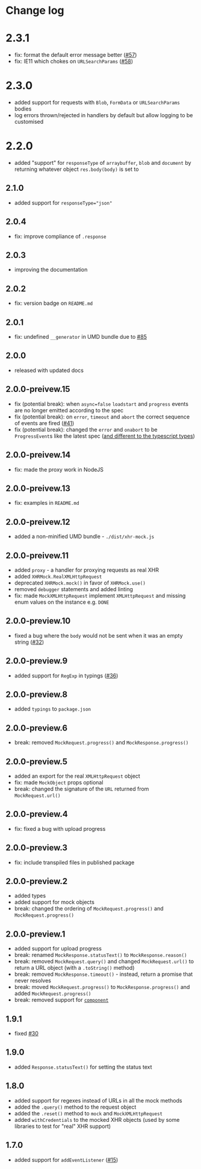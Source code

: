 # Change log

# 2.3.1

* fix: format the default error message better ([#57](https://github.com/jameslnewell/xhr-mock/issues/57#issuecomment-376489889))
* fix: IE11 which chokes on `URLSearchParams` ([#58](https://github.com/jameslnewell/xhr-mock/pull/58))

# 2.3.0

* added support for requests with `Blob`, `FormData` or `URLSearchParams` bodies
* log errors thrown/rejected in handlers by default but allow logging to be customised

# 2.2.0

* added "support" for `responseType` of `arraybuffer`, `blob` and `document` by returning whatever object `res.body(body)` is set to

## 2.1.0

* added support for `responseType="json"`

## 2.0.4

* fix: improve compliance of `.response`

## 2.0.3

* improving the documentation

## 2.0.2

* fix: version badge on `README.md`

## 2.0.1

* fix: undefined `__generator` in UMD bundle due to [#85](https://github.com/rollup/rollup-plugin-typescript/issues/85)

## 2.0.0

* released with updated docs

## 2.0.0-preivew.15

* fix (potential break): when `async=false` `loadstart` and `progress` events are no longer emitted according to the spec
* fix (potential break): on `error`, `timeout` and `abort` the correct sequence of events are fired ([#41](https://github.com/jameslnewell/xhr-mock/issues/41))
* fix (potential break): changed the `error` and `onabort` to be `ProgressEvent`s like the latest spec ([and different to the typescript types](https://github.com/Microsoft/TypeScript/issues/19830))

## 2.0.0-preivew.14

* fix: made the proxy work in NodeJS

## 2.0.0-preivew.13

* fix: examples in `README.md`

## 2.0.0-preivew.12

* added a non-minified UMD bundle - `./dist/xhr-mock.js`

## 2.0.0-preivew.11

* added `proxy` - a handler for proxying requests as real XHR
* added `XHRMock.RealXMLHttpRequest`
* deprecated `XHRMock.mock()` in favor of `XHRMock.use()`
* removed `debugger` statements and added linting
* fix: made `MockXMLHttpRequest` implement `XMLHttpRequest` and missing enum values on the instance e.g. `DONE`

## 2.0.0-preview.10

* fixed a bug where the `body` would not be sent when it was an empty string ([#32](https://github.com/jameslnewell/xhr-mock/issues/32))

## 2.0.0-preview.9

* added support for `RegExp` in typings ([#36](https://github.com/jameslnewell/xhr-mock/pull/36))

## 2.0.0-preview.8

* added `typings` to `package.json`

## 2.0.0-preview.6

* break: removed `MockRequest.progress()` and `MockResponse.progress()`

## 2.0.0-preview.5

* added an export for the real `XMLHttpRequest` object
* fix: made `MockObject` props optional
* break: changed the signature of the `URL` returned from `MockRequest.url()`

## 2.0.0-preview.4

* fix: fixed a bug with upload progress

## 2.0.0-preview.3

* fix: include transpiled files in published package

## 2.0.0-preview.2

* added types
* added support for mock objects
* break: changed the ordering of `MockRequest.progress()` and `MockRequest.progress()`

## 2.0.0-preview.1

* added support for upload progress
* break: renamed `MockResponse.statusText()` to `MockResponse.reason()`
* break: removed `MockRequest.query()` and changed `MockRequest.url()` to return a URL object (with a `.toString()` method)
* break: removed `MockResponse.timeout()` - instead, return a promise that never resolves
* break: moved `MockRequest.progress()` to `MockResponse.progress()` and added `MockRequest.progress()`
* break: removed support for [`component`](https://github.com/componentjs/component)

## 1.9.1

* fixed [#30](https://github.com/jameslnewell/xhr-mock/issues/30)

## 1.9.0

* added `Response.statusText()` for setting the status text

## 1.8.0

* added support for regexes instead of URLs in all the mock methods
* added the `.query()` method to the request object
* added the `.reset()` method to `mock` and `MockXMLHttpRequest`
* added `withCredentials` to the mocked XHR objects (used by some libraries to test for "real" XHR support)

## 1.7.0

* added support for `addEventListener` ([#15](https://github.com/jameslnewell/xhr-mock/pull/15))
